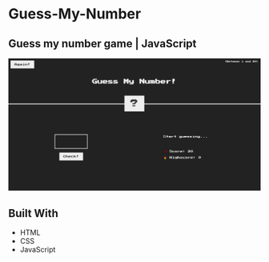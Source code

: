 # Guess-My-Number


## Guess my number game | JavaScript
![screenshot](.\img\Screenshot_1.png)


## Built With
- HTML
- CSS
- JavaScript
